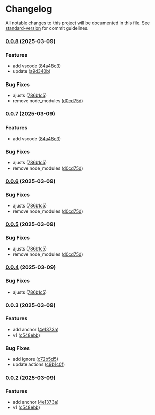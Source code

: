 # Changelog

All notable changes to this project will be documented in this file. See [standard-version](https://github.com/conventional-changelog/standard-version) for commit guidelines.

### [0.0.8](https://github.com/renancorreadev/solana-dev/compare/v0.0.3...v0.0.8) (2025-03-09)


### Features

* add vscode ([84a48c3](https://github.com/renancorreadev/solana-dev/commit/84a48c327f6ab71526805bba4e9a0774fb7758d7))
* update ([a9d340b](https://github.com/renancorreadev/solana-dev/commit/a9d340bf27a84adaa4ed09f67b67549489c5502a))


### Bug Fixes

* ajusts ([786b1c5](https://github.com/renancorreadev/solana-dev/commit/786b1c506d87203b0e60061b4967f45fb0bf38cc))
* remove node_modules ([d0cd75d](https://github.com/renancorreadev/solana-dev/commit/d0cd75dfacd3f0b0e3b468cab926d5d4e5ed3f1a))

### [0.0.7](https://github.com/renancorreadev/solana-dev/compare/v0.0.3...v0.0.7) (2025-03-09)


### Features

* add vscode ([84a48c3](https://github.com/renancorreadev/solana-dev/commit/84a48c327f6ab71526805bba4e9a0774fb7758d7))


### Bug Fixes

* ajusts ([786b1c5](https://github.com/renancorreadev/solana-dev/commit/786b1c506d87203b0e60061b4967f45fb0bf38cc))
* remove node_modules ([d0cd75d](https://github.com/renancorreadev/solana-dev/commit/d0cd75dfacd3f0b0e3b468cab926d5d4e5ed3f1a))

### [0.0.6](https://github.com/renancorreadev/solana-dev/compare/v0.0.3...v0.0.6) (2025-03-09)


### Bug Fixes

* ajusts ([786b1c5](https://github.com/renancorreadev/solana-dev/commit/786b1c506d87203b0e60061b4967f45fb0bf38cc))
* remove node_modules ([d0cd75d](https://github.com/renancorreadev/solana-dev/commit/d0cd75dfacd3f0b0e3b468cab926d5d4e5ed3f1a))

### [0.0.5](https://github.com/renancorreadev/solana-dev/compare/v0.0.3...v0.0.5) (2025-03-09)


### Bug Fixes

* ajusts ([786b1c5](https://github.com/renancorreadev/solana-dev/commit/786b1c506d87203b0e60061b4967f45fb0bf38cc))
* remove node_modules ([d0cd75d](https://github.com/renancorreadev/solana-dev/commit/d0cd75dfacd3f0b0e3b468cab926d5d4e5ed3f1a))

### [0.0.4](https://github.com/renancorreadev/solana-dev/compare/v0.0.3...v0.0.4) (2025-03-09)


### Bug Fixes

* ajusts ([786b1c5](https://github.com/renancorreadev/solana-dev/commit/786b1c506d87203b0e60061b4967f45fb0bf38cc))

### 0.0.3 (2025-03-09)


### Features

* add anchor ([4e1373a](https://github.com/renancorreadev/solana-dev/commit/4e1373abd271e8f053386cff9d84dd6a5a818c1a))
* v1 ([c548ebb](https://github.com/renancorreadev/solana-dev/commit/c548ebbdeaf0802b8495afcecccb1b4a4f665e4a))


### Bug Fixes

* add ignore ([c72b5d5](https://github.com/renancorreadev/solana-dev/commit/c72b5d53094bb9dcd304208b184012d61a26a90d))
* update actions ([c9b1c0f](https://github.com/renancorreadev/solana-dev/commit/c9b1c0f0e51d066dfe9b91cacc6cc65895348af8))

### 0.0.2 (2025-03-09)


### Features

* add anchor ([4e1373a](https://github.com/renancorreadev/solana-dev/commit/4e1373abd271e8f053386cff9d84dd6a5a818c1a))
* v1 ([c548ebb](https://github.com/renancorreadev/solana-dev/commit/c548ebbdeaf0802b8495afcecccb1b4a4f665e4a))

